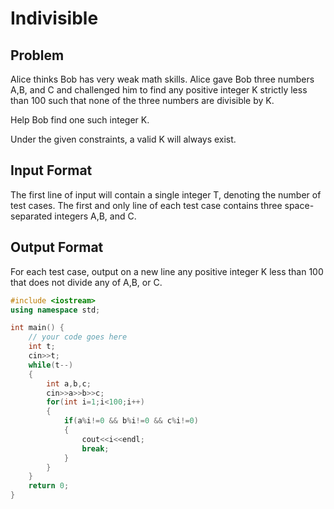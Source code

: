 # Indivisible
## Problem
Alice thinks Bob has very weak math skills.
Alice gave Bob three numbers A,B, and C and challenged him to find any positive integer K strictly less than 100 such that none of the three numbers are divisible by K.

Help Bob find one such integer K.

Under the given constraints, a valid K will always exist.

## Input Format
The first line of input will contain a single integer T, denoting the number of test cases.
The first and only line of each test case contains three space-separated integers A,B, and C.
## Output Format
For each test case, output on a new line any positive integer K less than 100 that does not divide any of A,B, or C.

```cpp
#include <iostream>
using namespace std;

int main() {
	// your code goes here
	int t;
	cin>>t;
	while(t--)
	{
	    int a,b,c;
	    cin>>a>>b>>c;
	    for(int i=1;i<100;i++)
	    {
	        if(a%i!=0 && b%i!=0 && c%i!=0)
	        {
	            cout<<i<<endl;
	            break;
	        }
	    }
	}
	return 0;
}
```